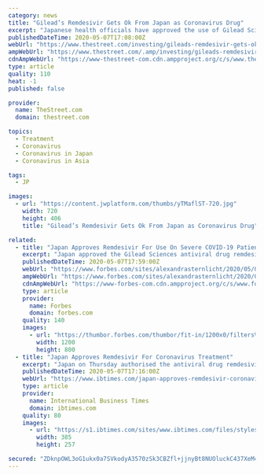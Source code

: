 ```yaml
---
category: news
title: "Gilead’s Remdesivir Gets Ok From Japan as Coronavirus Drug"
excerpt: "Japanese health officials have approved the use of Gilead Sciences' - Get Report antiviral drug remdesivir as an \"investigational treatment\" for the coronavirus. The Japanese Mini"
publishedDateTime: 2020-05-07T17:08:00Z
webUrl: "https://www.thestreet.com/investing/gileads-remdesivir-gets-ok-from-japan-as-coronavirus-drug"
ampWebUrl: "https://www.thestreet.com/.amp/investing/gileads-remdesivir-gets-ok-from-japan-as-coronavirus-drug"
cdnAmpWebUrl: "https://www-thestreet-com.cdn.ampproject.org/c/s/www.thestreet.com/.amp/investing/gileads-remdesivir-gets-ok-from-japan-as-coronavirus-drug"
type: article
quality: 110
heat: -1
published: false

provider:
  name: TheStreet.com
  domain: thestreet.com

topics:
  - Treatment
  - Coronavirus
  - Coronavirus in Japan
  - Coronavirus in Asia

tags:
  - JP

images:
  - url: "https://content.jwplatform.com/thumbs/yTMaflST-720.jpg"
    width: 720
    height: 406
    title: "Gilead’s Remdesivir Gets Ok From Japan as Coronavirus Drug"

related:
  - title: "Japan Approves Remdesivir For Use On Severe COVID-19 Patients"
    excerpt: "Japan approved the Gilead Sciences antiviral drug remdesivir Thursday for treatment of severe COVID-19 patients, under an exceptional approval pathway based on clinical data from the U.S. National Institute of Allergy and Infectious Diseases’ phase three trial."
    publishedDateTime: 2020-05-07T17:59:00Z
    webUrl: "https://www.forbes.com/sites/alexandrasternlicht/2020/05/07/japan-approves-remdesivir-for-use-on-severe-covid-19-patients/"
    ampWebUrl: "https://www.forbes.com/sites/alexandrasternlicht/2020/05/07/japan-approves-remdesivir-for-use-on-severe-covid-19-patients/amp/"
    cdnAmpWebUrl: "https://www-forbes-com.cdn.ampproject.org/c/s/www.forbes.com/sites/alexandrasternlicht/2020/05/07/japan-approves-remdesivir-for-use-on-severe-covid-19-patients/amp/"
    type: article
    provider:
      name: Forbes
      domain: forbes.com
    quality: 140
    images:
      - url: "https://thumbor.forbes.com/thumbor/fit-in/1200x0/filters%3Aformat%28jpg%29/https%3A%2F%2Fspecials-images.forbesimg.com%2Fimageserve%2F1211687697%2F0x0.jpg"
        width: 1200
        height: 800
  - title: "Japan Approves Remdesivir For Coronavirus Treatment"
    excerpt: "Japan on Thursday authorised the antiviral drug remdesivir to treat coronavirus patients, the government said, with an eye to approving another medication Avigan this month. This makes Japan the second country to approve the drug after US regulators authorised it on Friday for emergency use against severe cases of COVID-19. \"Remdesivir was ..."
    publishedDateTime: 2020-05-07T17:16:00Z
    webUrl: "https://www.ibtimes.com/japan-approves-remdesivir-coronavirus-treatment-2972222"
    type: article
    provider:
      name: International Business Times
      domain: ibtimes.com
    quality: 80
    images:
      - url: "https://s1.ibtimes.com/sites/www.ibtimes.com/files/styles/sm/public/2020/04/01/unemployment-in-the-united-states-was-at-low.jpg"
        width: 385
        height: 257

secured: "ZDknpOWL3oG1ukx0a7SVkodyA3570zSk3CBZfl+jjnyBt8NUOluckC437XeM4Mz3f89IEE7E7WT1zwNmukH1akdX+iVHvY+vxGMLWZq7OJaMEC/bNvgZ8dAUpQHlCEbtQpy1ccXz8lzxsiLjQco/qAizCxhQAiYN6x/3ImMU7W7Krh4CqFCMIFJTxvka21lXOm4hzo79UJfD5IwjXWl5tXYnFbARCG5CXGY9TthBx2j/d5BtlPQU4gG5O7HXaBaImwgYJ8LyPbWdYzkoBzWuDyRFeVq08PKV0bOwixzq1r7BDtQhFZ7/PECFCPh5D1YQolkv1lFdTllaAbOi/+UuaAkgIdAX7oIVPlsak6jw4b4T6Ylh4O+GSpCGZ0EXt9u8vA2ZtVXoFmPInRV3OlexWegFaeKG9S1wO7QqSZ/c9PSXfLpsoJ+KPRHW43Xrt7LPXNxfXX1ivXGHhxV3X9UZuyK+x8ObxHWiL9cpFcur3Fw=;/3SxWeo8mbUK45L4NhkLxA=="
---
```


